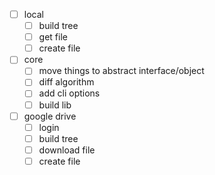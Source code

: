 - [ ] local
  - [ ] build tree
  - [ ] get file
  - [ ] create file

- [ ] core
  - [ ] move things to abstract interface/object
  - [ ] diff algorithm
  - [ ] add cli options
  - [ ] build lib

- [ ] google drive
  - [ ] login
  - [ ] build tree
  - [ ] download file
  - [ ] create file
